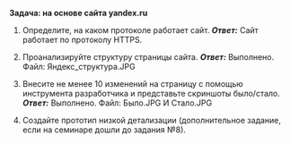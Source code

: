 **Задача: на основе сайта yandex.ru**

1. Определите, на каком протоколе работает сайт.
***Ответ:*** Сайт работает по протоколу HTTPS.

2. Проанализируйте структуру страницы сайта.
***Ответ:*** Выполнено. Файл: Яндекс_структура.JPG

3. Внесите не менее 10 изменений на страницу с помощью инструмента разработчика и представьте скриншоты было/стало.
***Ответ:*** Выполнено. Файл: Было.JPG И Стало.JPG

4. Создайте прототип низкой детализации (дополнительное задание, если на семинаре дошли до задания №8).